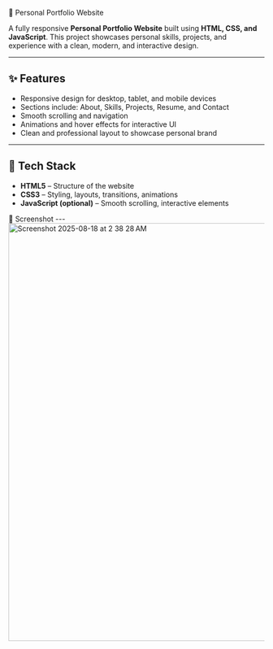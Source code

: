 🌟 Personal Portfolio Website

A fully responsive **Personal Portfolio Website** built using **HTML, CSS, and JavaScript**. This project showcases personal skills, projects, and experience with a clean, modern, and interactive design.

---

## ✨ Features
- Responsive design for desktop, tablet, and mobile devices  
- Sections include: About, Skills, Projects, Resume, and Contact  
- Smooth scrolling and navigation  
- Animations and hover effects for interactive UI  
- Clean and professional layout to showcase personal brand  

---

## 🔧 Tech Stack
- **HTML5** – Structure of the website  
- **CSS3** – Styling, layouts, transitions, animations  
- **JavaScript (optional)** – Smooth scrolling, interactive elements  

📸 Screenshot
---<img width="1656" height="822" alt="Screenshot 2025-08-18 at 2 38 28 AM" src="https://github.com/user-attachments/assets/00b9dd17-ddf0-4db7-8f2a-c66737d37ac6" />

